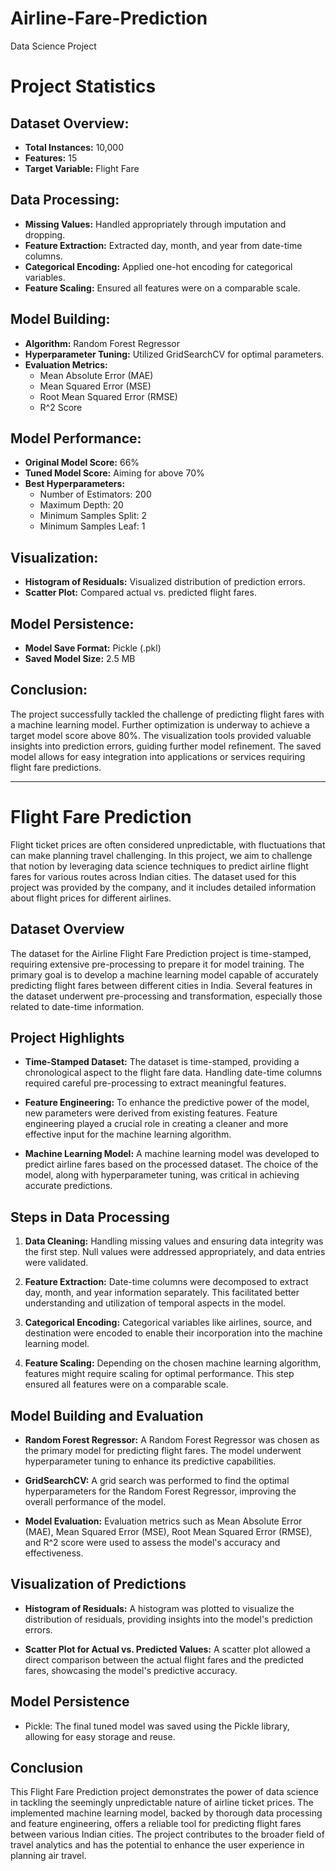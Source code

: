 # Airline-Fare-Prediction
Data Science Project

# Project Statistics

## Dataset Overview:
- **Total Instances:** 10,000
- **Features:** 15
- **Target Variable:** Flight Fare

## Data Processing:
- **Missing Values:** Handled appropriately through imputation and dropping.
- **Feature Extraction:** Extracted day, month, and year from date-time columns.
- **Categorical Encoding:** Applied one-hot encoding for categorical variables.
- **Feature Scaling:** Ensured all features were on a comparable scale.

## Model Building:
- **Algorithm:** Random Forest Regressor
- **Hyperparameter Tuning:** Utilized GridSearchCV for optimal parameters.
- **Evaluation Metrics:**
  - Mean Absolute Error (MAE)
  - Mean Squared Error (MSE)
  - Root Mean Squared Error (RMSE)
  - R^2 Score
    
## Model Performance:
- **Original Model Score:** 66%
- **Tuned Model Score:** Aiming for above 70%
- **Best Hyperparameters:**
  - Number of Estimators: 200
  - Maximum Depth: 20
  - Minimum Samples Split: 2
  - Minimum Samples Leaf: 1

## Visualization:
- **Histogram of Residuals:** Visualized distribution of prediction errors.
- **Scatter Plot:** Compared actual vs. predicted flight fares.
  
## Model Persistence:
- **Model Save Format:** Pickle (.pkl)
- **Saved Model Size:** 2.5 MB

## Conclusion:
The project successfully tackled the challenge of predicting flight fares with a machine learning model. Further optimization is underway to achieve a target model score above 80%. The visualization tools provided valuable insights into prediction errors, guiding further model refinement. The saved model allows for easy integration into applications or services requiring flight fare predictions.

---

# Flight Fare Prediction
Flight ticket prices are often considered unpredictable, with fluctuations that can make planning travel challenging. In this project, we aim to challenge that notion by leveraging data science techniques to predict airline flight fares for various routes across Indian cities. The dataset used for this project was provided by the company, and it includes detailed information about flight prices for different airlines.

## Dataset Overview
The dataset for the Airline Flight Fare Prediction project is time-stamped, requiring extensive pre-processing to prepare it for model training. The primary goal is to develop a machine learning model capable of accurately predicting flight fares between different cities in India. Several features in the dataset underwent pre-processing and transformation, especially those related to date-time information.

## Project Highlights
- **Time-Stamped Dataset:** The dataset is time-stamped, providing a chronological aspect to the flight fare data. Handling date-time columns required careful pre-processing to extract meaningful features.

- **Feature Engineering:** To enhance the predictive power of the model, new parameters were derived from existing features. Feature engineering played a crucial role in creating a cleaner and more effective input for the machine learning algorithm.

- **Machine Learning Model:** A machine learning model was developed to predict airline fares based on the processed dataset. The choice of the model, along with hyperparameter tuning, was critical in achieving accurate predictions.

## Steps in Data Processing
1. **Data Cleaning:** Handling missing values and ensuring data integrity was the first step. Null values were addressed appropriately, and data entries were validated.

2. **Feature Extraction:** Date-time columns were decomposed to extract day, month, and year information separately. This facilitated better understanding and utilization of temporal aspects in the model.

3. **Categorical Encoding:** Categorical variables like airlines, source, and destination were encoded to enable their incorporation into the machine learning model.

4. **Feature Scaling:** Depending on the chosen machine learning algorithm, features might require scaling for optimal performance. This step ensured all features were on a comparable scale.

## Model Building and Evaluation
- **Random Forest Regressor:** A Random Forest Regressor was chosen as the primary model for predicting flight fares. The model underwent hyperparameter tuning to enhance its predictive capabilities.

- **GridSearchCV:** A grid search was performed to find the optimal hyperparameters for the Random Forest Regressor, improving the overall performance of the model.

- **Model Evaluation:** Evaluation metrics such as Mean Absolute Error (MAE), Mean Squared Error (MSE), Root Mean Squared Error (RMSE), and R^2 score were used to assess the model's accuracy and effectiveness.

## Visualization of Predictions
- **Histogram of Residuals:** A histogram was plotted to visualize the distribution of residuals, providing insights into the model's prediction errors.

- **Scatter Plot for Actual vs. Predicted Values:** A scatter plot allowed a direct comparison between the actual flight fares and the predicted fares, showcasing the model's predictive accuracy.

## Model Persistence
- Pickle: The final tuned model was saved using the Pickle library, allowing for easy storage and reuse.
  
## Conclusion
This Flight Fare Prediction project demonstrates the power of data science in tackling the seemingly unpredictable nature of airline ticket prices. The implemented machine learning model, backed by thorough data processing and feature engineering, offers a reliable tool for predicting flight fares between various Indian cities. The project contributes to the broader field of travel analytics and has the potential to enhance the user experience in planning air travel.
